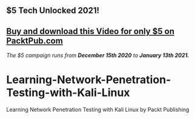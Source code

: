 ## $5 Tech Unlocked 2021!
[Buy and download this Video for only $5 on PacktPub.com](https://www.packtpub.com/product/learning-network-penetration-testing-with-kali-linux-video/9781787129481)
-----
*The $5 campaign         runs from __December 15th 2020__ to __January 13th 2021.__*

# Learning-Network-Penetration-Testing-with-Kali-Linux
Learning Network Penetration Testing with Kali Linux by Packt Publishing
